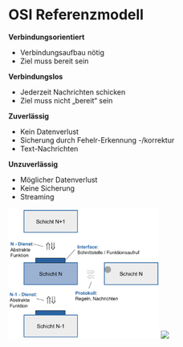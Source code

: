 # OSI Referenzmodell

**Verbindungsorientiert**

- Verbindungsaufbau nötig
- Ziel muss bereit sein

**Verbindungslos**

- Jederzeit Nachrichten schicken
- Ziel muss nicht „bereit“ sein

**Zuverlässig**

- Kein Datenverlust
- Sicherung durch Fehelr-Erkennung -/korrektur
- Text-Nachrichten

**Unzuverlässig**

- Möglicher Datenverlust
- Keine Sicherung
- Streaming

<img src="media/Pasted%20image%2020230604133437.png" width="300" />

<img src="media/Pasted image 20230604133513.png" width="300" />